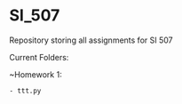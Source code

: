 # SI_507
Repository storing all assignments for SI 507

Current Folders:

~Homework 1:
    
    - ttt.py
